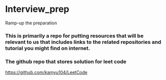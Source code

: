 # Interview_prep
Ramp-up the preparation
### This is primarily a repo for putting resources that will be relevant to us that includes links to the related repositories and tutorial you might find on internet.

### The github repo that stores solution for leet code
https://github.com/kamyu104/LeetCode
